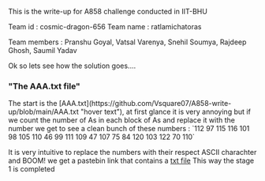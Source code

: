 This is the write-up for A858 challenge conducted in IIT-BHU

Team id : cosmic-dragon-656
Team name : ratlamichatoras

Team members : Pranshu Goyal, Vatsal Varenya, Snehil Soumya, Rajdeep Ghosh, Saumil Yadav

Ok so lets see how the solution goes....

<h3>"The AAA.txt file"</h3>
The start is the [AAA.txt](https://github.com/Vsquare07/A858-write-up/blob/main/AAA.txt "hover text"), at first glance it is very annoying but if we count the number of As in each block of As and replace it with the number we get to see a clean bunch of these numbers : `112 97 115 116 101 98 105 110 46 99 111 109 47 107 75 84 120 103 122 70 110`

It is very intuitive to replace the numbers with their respect ASCII charachter and BOOM! we get a pastebin link that contains a [txt file](https://github.com/Vsquare07/A858-write-up/blob/main/Tujhe%20Dikh%20Nahi%20Raha%20Hai.txt "hover text")
This way the stage 1 is completed
